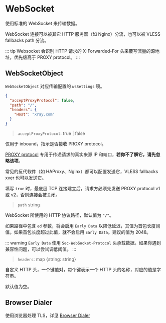 # WebSocket

使用标准的 WebSocket 来传输数据。

WebSocket 连接可以被其它 HTTP 服务器（如 Nginx）分流，也可以被 VLESS fallbacks path 分流。

::: tip
Websocket 会识别 HTTP 请求的 X-Forwarded-For 头来覆写流量的源地址，优先级高于 PROXY protocol。
:::

## WebSocketObject

`WebSocketObject` 对应传输配置的 `wsSettings` 项。

```json
{
  "acceptProxyProtocol": false,
  "path": "/",
  "headers": {
    "Host": "xray.com"
  }
}
```

> `acceptProxyProtocol`: true | false

仅用于 inbound，指示是否接收 PROXY protocol。

[PROXY protocol](https://www.haproxy.org/download/2.2/doc/proxy-protocol.txt) 专用于传递请求的真实来源 IP 和端口，**若你不了解它，请先忽略该项**。

常见的反代软件（如 HAProxy、Nginx）都可以配置发送它，VLESS fallbacks xver 也可以发送它。

填写 `true` 时，最底层 TCP 连接建立后，请求方必须先发送 PROXY protocol v1 或 v2，否则连接会被关闭。

> `path` string

WebSocket 所使用的 HTTP 协议路径，默认值为 `"/"`。

如果路径中包含 `ed` 参数，将会启用 `Early Data` 以降低延迟，其值为首包长度阈值。如果首包长度超过此值，就不会启用 `Early Data`。建议的值为 2048。

::: warning
`Early Data` 使用 `Sec-WebSocket-Protocol` 头承载数据。如果你遇到兼容性问题，可以尝试调低阈值。
:::

> `headers`: map \{string: string\}

自定义 HTTP 头，一个键值对，每个键表示一个 HTTP 头的名称，对应的值是字符串。

默认值为空。

## Browser Dialer

使用浏览器处理 TLS，详见 [Browser Dialer](../features/browser_dialer.md)
